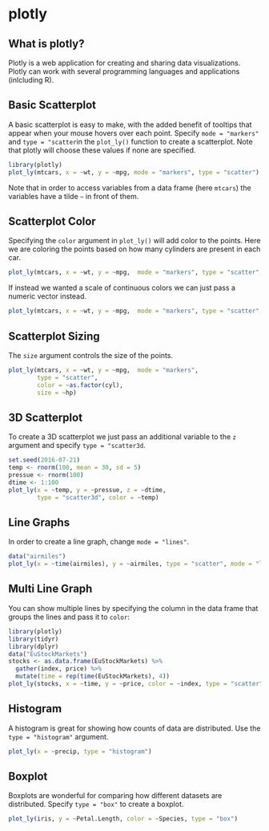 plotly
================

## What is plotly?

Plotly is a web application for creating and sharing data
visualizations. Plotly can work with several programming languages and
applications (inlcluding R).

## Basic Scatterplot

A basic scatterplot is easy to make, with the added benefit of tooltips
that appear when your mouse hovers over each point. Specify
`mode = "markers"` and `type = "scatter`in the `plot_ly()` function to
create a scatterplot. Note that plotly will choose these values if none
are specified.

``` r
library(plotly)
plot_ly(mtcars, x = ~wt, y = ~mpg, mode = "markers", type = "scatter")
```

Note that in order to access variables from a data frame (here `mtcars`)
the variables have a tilde `~` in front of them.

## Scatterplot Color

Specifying the `color` argument in `plot_ly()` will add color to the
points. Here we are coloring the points based on how many cylinders are
present in each car.

``` r
plot_ly(mtcars, x = ~wt, y = ~mpg,  mode = "markers", type = "scatter", color = ~as.factor(cyl))
```

If instead we wanted a scale of continuous colors we can just pass a
numeric vector instead.

``` r
plot_ly(mtcars, x = ~wt, y = ~mpg,  mode = "markers", type = "scatter", color = ~disp)
```

## Scatterplot Sizing

The `size` argument controls the size of the points.

``` r
plot_ly(mtcars, x = ~wt, y = ~mpg,  mode = "markers", 
        type = "scatter", 
        color = ~as.factor(cyl), 
        size = ~hp)
```

## 3D Scatterplot

To create a 3D scatterplot we just pass an additional variable to the
`z` argument and specify `type = "scatter3d`.

``` r
set.seed(2016-07-21)
temp <- rnorm(100, mean = 30, sd = 5)
pressue <- rnorm(100)
dtime <- 1:100
plot_ly(x = ~temp, y = ~pressue, z = ~dtime,
        type = "scatter3d", color = ~temp)
```

## Line Graphs

In order to create a line graph, change `mode = "lines"`.

``` r
data("airmiles")
plot_ly(x = ~time(airmiles), y = ~airmiles, type = "scatter", mode = "lines")
```

## Multi Line Graph

You can show multiple lines by specifying the column in the data frame
that groups the lines and pass it to `color`:

``` r
library(plotly)
library(tidyr)
library(dplyr)
data("EuStockMarkets")
stocks <- as.data.frame(EuStockMarkets) %>%
  gather(index, price) %>%
  mutate(time = rep(time(EuStockMarkets), 4))
plot_ly(stocks, x = ~time, y = ~price, color = ~index, type = "scatter", mode = "lines")
```

## Histogram

A histogram is great for showing how counts of data are distributed. Use
the `type = "histogram"` argument.

``` r
plot_ly(x = ~precip, type = "histogram")
```

## Boxplot

Boxplots are wonderful for comparing how different datasets are
distributed. Specify `type = "box"` to create a boxplot.

``` r
plot_ly(iris, y = ~Petal.Length, color = ~Species, type = "box")
```
